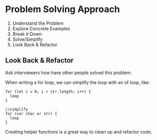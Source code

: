 # Problem Solving Approach

1. Understand the Problem
2. Explore Concrete Examples
3. Break it Down
4. Solve/Simplify
5. Look Back & Refactor

## Look Back & Refactor
Ask interviewers how have other people solved this problem.

When writing a for loop, we can simplify the loop with an of loop, like:

```
for (let i = 0; i < str.length; i++) {
  loop
}

//simplify
for (var char or str) {
  loop
}
```

Creating helper functions is a great way to clean up and refactor code.




